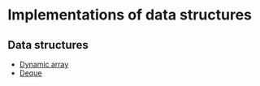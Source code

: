 # Implementations of data structures

## Data structures
* [Dynamic array](https://github.com/dimitrinavasileva/Data_structures/tree/master/DynamicArray)
* [Deque](https://github.com/dimitrinavasileva/Data_structures/tree/master/Deque)